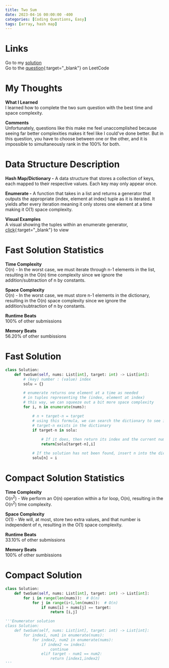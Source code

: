 ```yaml
---
title: Two Sum
date: 2023-04-16 00:00:00 -400
categories: [Coding Questions, Easy]
tags: [array, hash map]
---
```


# Links  

Go to my [solution](#fast-solution)  
Go to the [question](https://leetcode.com/problems/two-sum/){:target="_blank"} on LeetCode  

# My Thoughts  

**What I Learned**  
I learned how to complete the two sum question with the best time and space complexity.

**Comments**  
Unfortunately, questions like this make me feel unaccomplished because seeing far better complexities makes it feel like I could've done better. 
But in this question, you have to choose between one or the other, and it is impossible to simultaneously rank in the 100% for both.

# Data Structure Description

**Hash Map/Dictionary -** A data structure that stores a collection of keys, each mapped to their respective values. 
Each key may only appear once. 

**Enumerate -** A function that takes in a list and returns a generator that outputs the appropriate (index, element at index) tuple as it is iterated. 
It yields after every iteration meaning it only stores one element at a time making it O(1) space complexity. 


**Visual Examples**  
A visual showing the tuples within an enumerate generator, [click](https://lh5.googleusercontent.com/LEt-VSUCGLxImFgCluBqKI3Xu65gWMKyBUFrNkTuCFAcB0c6sjjFmPh0V6NFnclU0qmpexK2a3sj9783f1Lf7o_Gi8ZbyPus2bbOK3-LLYQcf2ZdTKRggz8X2Xh7tY7c8i5OfTwPivGIBsYCNA){:target="_blank"} to view  

# Fast Solution Statistics  

**Time Complexity**  
O(n) - In the worst case, we must iterate through n-1 elements in the list, resulting in the O(n) time complexity since we ignore the addition/subtraction of n by constants.

**Space Complexity**  
O(n) - In the worst case, we must store n-1 elements in the dictionary, resulting in the O(n) space complexity since we ignore the addition/subtraction of n by constants.

**Runtime Beats**  
100% of other submissions  

**Memory Beats**  
56.20% of other sumbissions  

# Fast Solution  

```python
class Solution:
    def twoSum(self, nums: List[int], target: int) -> List[int]:
        # (key) number : (value) index
        solu = {}

        # enumerate returns one element at a time as needed
        # in tuples representing the (index, element at index)
        # this way, we can squeeze out a bit more space complexity
        for i, n in enumerate(nums):

            # n + target-n = target
            # using this formula, we can search the dictionary to see if
            # target-n exists in the dictionary
            if target-n in solu:
                
                # If it does, then return its index and the current numbers
                return[solu[target-n],i]

            # If the solution has not been found, insert n into the dict.
            solu[n] = i

```

# Compact Solution Statistics  

**Time Complexity**  
O(n<sup>2</sup>) - We perform an O(n) operation within a for loop, O(n), resulting in the O(n<sup>2</sup>) time complexity.

**Space Complexity**  
O(1) - We will, at most, store two extra values, and that number is independent of n, resulting in the O(1) space complexity.

**Runtime Beats**  
33.10% of other submissions  

**Memory Beats**  
100% of other sumbissions  

# Compact Solution  

```python
class Solution:
    def twoSum(self, nums: List[int], target: int) -> List[int]:
        for i in range(len(nums)):  # O(n)
            for j in range(i+1,len(nums)):  # O(n)
                if nums[i] + nums[j] == target:
                    return [i,j]

'''Enumerator solution
class Solution:
    def twoSum(self, nums: List[int], target: int) -> List[int]:
        for index1, num1 in enumerate(nums):
            for index2, num2 in enumerate(nums):
                if index2 <= index1:
                    continue
                elif target - num1 == num2:
                    return [index1,index2]
'''
```
